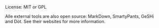License: MIT or GPL

Alle external tools are also open source: MarkDown, SmartyPants, GeSHi and Dot. See their websites for more information.
